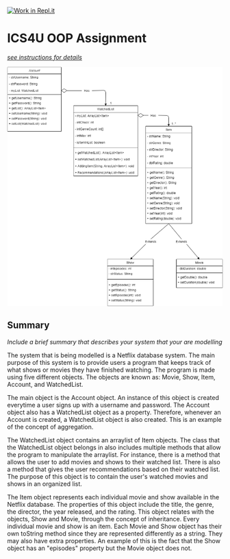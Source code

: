 [![Work in Repl.it](https://classroom.github.com/assets/work-in-replit-14baed9a392b3a25080506f3b7b6d57f295ec2978f6f33ec97e36a161684cbe9.svg)](https://classroom.github.com/online_ide?assignment_repo_id=3851584&assignment_repo_type=AssignmentRepo)
# ICS4U OOP Assignment

[*see instructions for details*](Instructions.md)

<img src="https://github.com/SACHSTech/ics4u-oop-assignment-Ethanlai8/blob/main/src/ClassDiagram.png">

## Summary
*Include a brief summary that describes your system that your are modelling*

The system that is being modelled is a Netflix database system. The main purpose of this system is to provide users a program that keeps track of what shows or movies they have finished watching. The program is made using five different objects. The objects are known as: Movie, Show, Item, Account, and WatchedList. 

The main object is the Account object. An instance of this object is created everytime a user signs up with a username and password. The Account object also has a WatchedList object as a property. Therefore, whenever an Account is created, a WatchedList object is also created. This is an example of the concept of aggregation.

The WatchedList object contains an arraylist of Item objects. The class that the WatchedList object belongs in also includes multiple methods that allow the program to manipulate the arraylist. For instance, there is a method that allows the user to add movies and shows to their watched list. There is also a method that gives the user recommendations based on their watched list. The purpose of this object is to contain the user's watched movies and shows in an organized list.

The Item object represents each individual movie and show available in the Netflix database. The properties of this object include the title, the genre, the director, the year released, and the rating. This object relates with the objects, Show and Movie, through the concept of inheritance. Every individual movie and show is an item. Each Movie and Show object has their own toString method since they are represented differently as a string. They may also have extra properties. An example of this is the fact that the Show object has an "episodes" property but the Movie object does not.
